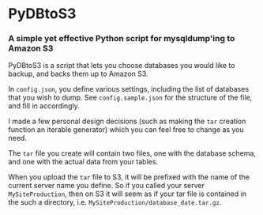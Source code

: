 # PyDBtoS3
### A simple yet effective Python script for mysqldump'ing to Amazon S3

PyDBtoS3 is a script that lets you choose databases you would like to backup, and backs them up to Amazon S3.

In `config.json`, you define various settings, including the list of databases that you wish to dump. See `config.sample.json` for the structure of the file, and fill in accordingly.

I made a few personal design decisions (such as making the `tar` creation function an iterable generator) which you can feel free to change as you need.

The `tar` file you create will contain two files, one with the database schema, and one with the actual data from your tables.

When you upload the `tar` file to S3, it will be prefixed with the name of the current server name you define. So if you called your server `MySiteProduction`, then on S3 it will seem as if your tar file is contained in the such a directory, i.e. `MySiteProduction/database_date.tar.gz`.